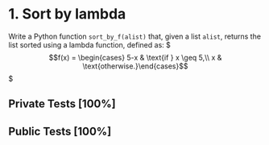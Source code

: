 # 1. Sort by lambda

Write a Python function `sort_by_f(alist)` that, given a list `alist`, returns the list sorted using a lambda function, defined as: $$$f(x) = \begin{cases} 5-x & \text{if } x \geq 5,\\ x & \text{otherwise.}\end{cases}$$$



## Private Tests [100%]

## Public Tests [100%]
